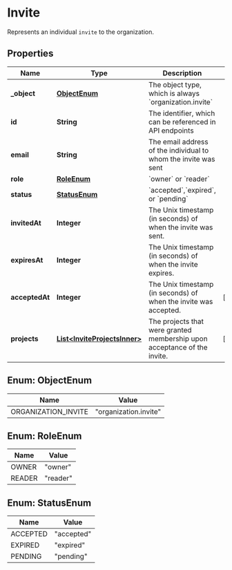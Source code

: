 

# Invite

Represents an individual `invite` to the organization.

## Properties

| Name | Type | Description | Notes |
|------------ | ------------- | ------------- | -------------|
|**_object** | [**ObjectEnum**](#ObjectEnum) | The object type, which is always &#x60;organization.invite&#x60; |  |
|**id** | **String** | The identifier, which can be referenced in API endpoints |  |
|**email** | **String** | The email address of the individual to whom the invite was sent |  |
|**role** | [**RoleEnum**](#RoleEnum) | &#x60;owner&#x60; or &#x60;reader&#x60; |  |
|**status** | [**StatusEnum**](#StatusEnum) | &#x60;accepted&#x60;,&#x60;expired&#x60;, or &#x60;pending&#x60; |  |
|**invitedAt** | **Integer** | The Unix timestamp (in seconds) of when the invite was sent. |  |
|**expiresAt** | **Integer** | The Unix timestamp (in seconds) of when the invite expires. |  |
|**acceptedAt** | **Integer** | The Unix timestamp (in seconds) of when the invite was accepted. |  [optional] |
|**projects** | [**List&lt;InviteProjectsInner&gt;**](InviteProjectsInner.md) | The projects that were granted membership upon acceptance of the invite. |  [optional] |



## Enum: ObjectEnum

| Name | Value |
|---- | -----|
| ORGANIZATION_INVITE | &quot;organization.invite&quot; |



## Enum: RoleEnum

| Name | Value |
|---- | -----|
| OWNER | &quot;owner&quot; |
| READER | &quot;reader&quot; |



## Enum: StatusEnum

| Name | Value |
|---- | -----|
| ACCEPTED | &quot;accepted&quot; |
| EXPIRED | &quot;expired&quot; |
| PENDING | &quot;pending&quot; |



